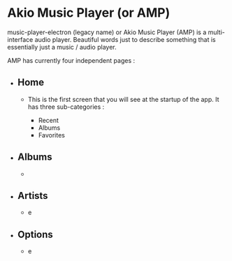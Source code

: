 # Akio Music Player (or AMP)

music-player-electron (legacy name) or Akio Music Player (AMP) is a multi-interface audio player.
Beautiful words just to describe something that is essentially just a music / audio player.

AMP has currently four independent pages :

- ## Home

  - This is the first screen that you will see at the startup of the app.
It has three sub-categories :

    - Recent
    - Albums
    - Favorites

- ## Albums

  - 

- ## Artists

  - e

- ## Options
  
  - e
